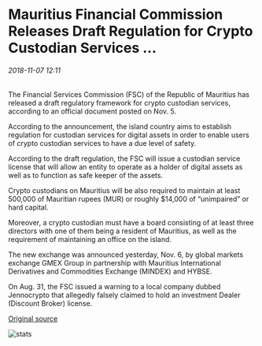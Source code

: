# Mauritius Financial Commission Releases Draft Regulation for Crypto Custodian Services ...

###### 2018-11-07 12:11

The Financial Services Commission (FSC) of the Republic of Mauritius has released a draft regulatory framework for crypto custodian services, according to an official document posted on Nov. 5.

According to the announcement, the island country aims to establish regulation for custodian services for digital assets in order to enable users of crypto custodian services to have a due level of safety.

According to the draft regulation, the FSC will issue a custodian service license that will allow an entity to operate as a holder of digital assets as well as to function as safe keeper of the assets.

Crypto custodians on Mauritius will be also required to maintain at least 500,000 of Mauritian rupees (MUR) or roughly $14,000 of “unimpaired” or hard capital.

Moreover, a crypto custodian must have a board consisting of at least three directors with one of them being a resident of Mauritius, as well as the requirement of maintaining an office on the island.

The new exchange was announced yesterday, Nov. 6, by global markets exchange GMEX Group in partnership with Mauritius International Derivatives and Commodities Exchange (MINDEX) and HYBSE.

On Aug. 31, the FSC issued a warning to a local company dubbed Jennocrypto that allegedly falsely claimed to hold an investment Dealer (Discount Broker) license.

[Original source](https://cointelegraph.com/news/mauritius-financial-commission-releases-draft-regulation-for-crypto-custodian-services)

![stats](https://c.statcounter.com/11760860/0/a89fa40b/1/ "stats")